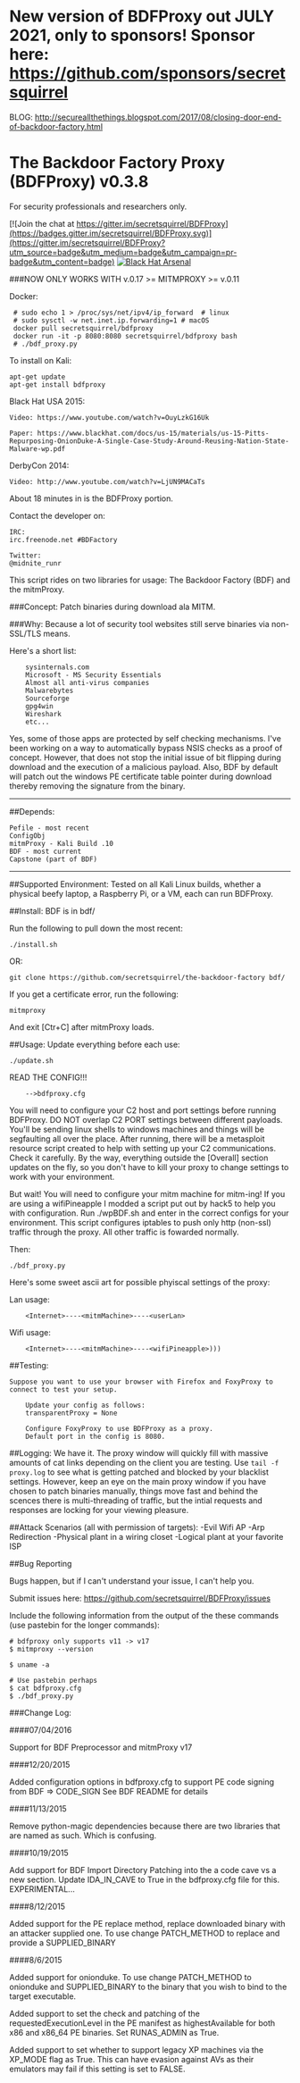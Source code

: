 
# New version of BDFProxy out JULY 2021, only to sponsors! Sponsor here: https://github.com/sponsors/secretsquirrel

BLOG: http://secureallthethings.blogspot.com/2017/08/closing-door-end-of-backdoor-factory.html 

# The Backdoor Factory Proxy (BDFProxy) v0.3.8

For security professionals and researchers only.

[![Join the chat at https://gitter.im/secretsquirrel/BDFProxy](https://badges.gitter.im/secretsquirrel/BDFProxy.svg)](https://gitter.im/secretsquirrel/BDFProxy?utm_source=badge&utm_medium=badge&utm_campaign=pr-badge&utm_content=badge)  [![Black Hat Arsenal](https://www.toolswatch.org/badges/arsenal/2015.svg)](https://www.blackhat.com/us-15/arsenal.html)


###NOW ONLY WORKS WITH v.0.17 >= MITMPROXY >= v.0.11 

Docker:
```
 # sudo echo 1 > /proc/sys/net/ipv4/ip_forward  # linux
 # sudo sysctl -w net.inet.ip.forwarding=1 # macOS
 docker pull secretsquirrel/bdfproxy
 docker run -it -p 8080:8080 secretsquirrel/bdfproxy bash
 # ./bdf_proxy.py
```

To install on Kali:

```
apt-get update
apt-get install bdfproxy
```

Black Hat USA 2015:

    Video: https://www.youtube.com/watch?v=OuyLzkG16Uk
    
    Paper: https://www.blackhat.com/docs/us-15/materials/us-15-Pitts-Repurposing-OnionDuke-A-Single-Case-Study-Around-Reusing-Nation-State-Malware-wp.pdf


DerbyCon 2014: 

    Video: http://www.youtube.com/watch?v=LjUN9MACaTs


About 18 minutes in is the BDFProxy portion.

Contact the developer on:
	
	IRC:
 	irc.freenode.net #BDFactory 

 	Twitter:
 	@midnite_runr

This script rides on two libraries for usage:
The Backdoor Factory (BDF) and the mitmProxy.

###Concept:
Patch binaries during download ala MITM.

###Why:
Because a lot of security tool websites still serve binaries via non-SSL/TLS means.

Here's a short list:

		sysinternals.com
		Microsoft - MS Security Essentials
		Almost all anti-virus companies
		Malwarebytes
		Sourceforge
		gpg4win
		Wireshark
		etc...

Yes, some of those apps are protected by self checking mechanisms.  I've been working on a way to automatically bypass NSIS checks as a proof of concept.  However, that does not stop the initial issue of bit flipping during download and the execution of a malicious payload. Also, BDF by default will patch out the windows PE certificate table pointer during download thereby removing the signature from the binary.

---

##Depends:

	Pefile - most recent
	ConfigObj  
	mitmProxy - Kali Build .10
	BDF - most current
	Capstone (part of BDF)

---
##Supported Environment:
Tested on all Kali Linux builds, whether a physical beefy laptop, a Raspberry Pi, or a VM, each can run BDFProxy. 


##Install:
BDF is in bdf/ 

Run the following to pull down the most recent:

	./install.sh

OR:

	git clone https://github.com/secretsquirrel/the-backdoor-factory bdf/


If you get a certificate error, run the following:

	mitmproxy

And exit [Ctr+C] after mitmProxy loads.


##Usage:
Update everything before each use:

	./update.sh

READ THE CONFIG!!!

		-->bdfproxy.cfg

You will need to configure your C2 host and port settings before running BDFProxy. DO NOT overlap C2 PORT settings between different payloads. You'll be sending linux shells to windows machines and things will be segfaulting all over the place. After running, there will be a metasploit resource script created to help with setting up your C2 communications. Check it carefully. By the way, everything outside the [Overall] section updates on the fly, so you don't have to kill your proxy to change settings to work with your environment.

But wait!  You will need to configure your mitm machine for mitm-ing!  If you are using a wifiPineapple I modded a script put out by hack5 to help you with configuration. Run ./wpBDF.sh and enter in the correct configs for your environment.  This script configures iptables to push only http (non-ssl) traffic through the proxy.  All other traffic is fowarded normally.

Then:

	./bdf_proxy.py


Here's some sweet ascii art for possible phyiscal settings of the proxy:

Lan usage:

		<Internet>----<mitmMachine>----<userLan>

Wifi usage:

		<Internet>----<mitmMachine>----<wifiPineapple>)))


##Testing:

	Suppose you want to use your browser with Firefox and FoxyProxy to connect to test your setup.

		Update your config as follows:
		transparentProxy = None

		Configure FoxyProxy to use BDFProxy as a proxy.
		Default port in the config is 8080.



##Logging: 
We have it.  The proxy window will quickly fill with massive amounts of cat links depending on the client you are testing.  Use `tail -f proxy.log` to see what is getting patched and blocked by your blacklist settings.  However, keep an eye on the main proxy window if you have chosen to patch binaries manually, things move fast and behind the scences there is multi-threading of traffic, but the intial requests and responses are locking for your viewing pleasure.

##Attack Scenarios (all with permission of targets):
	-Evil Wifi AP
	-Arp Redirection
	-Physical plant in a wiring closet
	-Logical plant at your favorite ISP


##Bug Reporting

Bugs happen, but if I can't understand your issue, I can't help you.

Submit issues here: https://github.com/secretsquirrel/BDFProxy/issues

Include the following information from the output of the these commands (use pastebin for the longer commands):

```
# bdfproxy only supports v11 -> v17
$ mitmproxy --version

$ uname -a

# Use pastebin perhaps
$ cat bdfproxy.cfg 
$ ./bdf_proxy.py

```


###Change Log:

####07/04/2016

Support for BDF Preprocessor and mitmProxy v17

####12/20/2015

Added configuration options in bdfproxy.cfg to support PE code signing from BDF => CODE_SIGN
See BDF README for details


####11/13/2015

Remove python-magic dependencies because there are two libraries that are named as such.  Which is confusing.


####10/19/2015

Add support for BDF Import Directory Patching into the a code cave vs a new section.  Update IDA_IN_CAVE to True in the bdfproxy.cfg file for this.  EXPERIMENTAL...


####8/12/2015

Added support for the PE replace method, replace downloaded binary with an attacker supplied one. To use change PATCH_METHOD to replace and provide a SUPPLIED_BINARY


####8/6/2015

Added support for onionduke. To use change PATCH_METHOD to onionduke and SUPPLIED_BINARY to the binary that you wish to bind to the target executable.

Added support to set the check and patching of the requestedExecutionLevel in the PE manifest as highestAvailable for both x86 and x86_64 PE binaries. Set RUNAS_ADMIN as True.

Added support to set whether to support legacy XP machines via the XP_MODE flag as True.  This can have evasion against AVs as their emulators may fail if this setting is set to FALSE.


